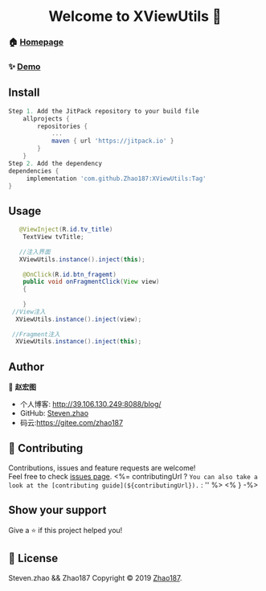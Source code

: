 
<h1 align="center">Welcome to XViewUtils 👋</h1>

### 🏠 [Homepage](https://github.com/Zhao187/TPermission)
### ✨ [Demo](https://github.com/Zhao187/TPermission/tree/1.0.0/app)
## Install

```groovy
Step 1. Add the JitPack repository to your build file
	allprojects {
		repositories {
			...
			maven { url 'https://jitpack.io' }
		}
	}
Step 2. Add the dependency
dependencies {
	 implementation 'com.github.Zhao187:XViewUtils:Tag'
}
```
## Usage

```java
   @ViewInject(R.id.tv_title)
    TextView tvTitle;
    
   //注入界面
   XViewUtils.instance().inject(this);
   
    @OnClick(R.id.btn_fragemt)
    public void onFragmentClick(View view)
    {
      
    }
 //View注入
  XViewUtils.instance().inject(view);
  
 //Fragment注入
  XViewUtils.instance().inject(this);
```


## Author

👤 **赵宏图**

* 个人博客: http://39.106.130.249:8088/blog/
* GitHub: [Steven.zhao](https://github.com/Zhao187)
* 码云:https://gitee.com/zhao187

## 🤝 Contributing

Contributions, issues and feature requests are welcome!<br />Feel free to check [issues page](<%= issuesUrl %>). <%= contributingUrl ? `You can also take a look at the [contributing guide](${contributingUrl}).` : '' %>
<% } -%>

## Show your support

Give a ⭐️ if this project helped you!


## 📝 License

Steven.zhao && Zhao187
Copyright © 2019 [Zhao187](https://github.com/Zhao187).<br />

